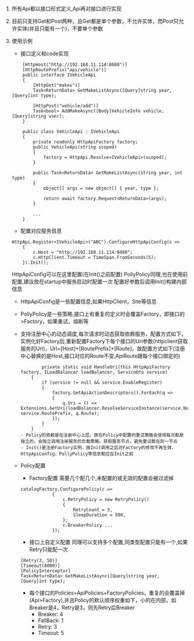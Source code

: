 ﻿ 1. 所有Api都以接口形式定义,Api再对接口进行实现
2. 目前只支持Get和Post两种，且Get都是单个参数，不允许实体，而Post只允许实体(并且只能有一个)，不要单个参数
3. 使用示例
    - 接口定义和code实现
    ```
        [HttpHost("http://192.168.11.114:8080")]
        [HttpRoutePrefix("api/vehicle")]
        public interface IVehicleApi
        {
            [HttpGet("makes")]
            Task<ReturnData> GetMakeListAsync([Query]string year, [Query]int type);

            [HttpPost("vehicle/add")]
            Task<bool> AddMakeAsync([Body]VehicleInfo vehicle, [Query]string user);
        }

        public class VehicleApi : IVehicleApi
        {
            private readonly HttpApiFactory factory;
            public VehicleApi(string scoped)
            {
                factory = HttpApi.Resolve<IVehicleApi>(scoped);
            }

            public Task<ReturnData> GetMakeListAsync(string year, int type)
            {
                object[] args = new object[] { year, type };

                return await factory.Request<ReturnData>(args);
            }

            ...
        }
    ```

    - 配置对应服务信息
    ```
    HttpApi.Register<IVehicleApi>("ABC").ConfigureHttpApiConfig(c =>
        {
            c.Host = "http://192.168.11.114:8080";
            c.HttpClient.Timeout = TimeSpan.FromSeconds(5);
        }).Init();
    ```
    HttpApiConfig可以在这里配置(在Init()之前配置)
    PollyPolicy同理,也在使用前配置,建议放在startup中服务启动时配置一次
    配置好参数后调用Init()构建内部信息
      - HttpApiConfig是一些配置信息,如果HttpClient，Site等信息
      - PollyPolicy是一些策略,接口上有重复的定义时会覆盖Factory，即接口的>Factory，如果重试，熔断等
      - 支持注册中心的动态调度,每次请求时动态获取依赖服务，配置方式如下，实例化好Factory后,重新配置Factory下每个接口的Uri参数(httpclient获取服务的Url)，Url=[Host]+[RoutePrefix]+[Route]，故配置方式如下(注册中心替换的是Host,接口对应的Route不变,ApiRoute跟每个接口绑定的)
        ```
                private static void HandleUri(this HttpApiFactory factory, ILoadBalancer loadBalancer, ServiceDto service)
            {
                if (service != null && service.EnableRegister)
                {
                    factory.GetApiActionDescriptors().ForEach(q =>
                    {
                        q.Uri = () => Extensions.GetUri(loadBalancer.ResolveServiceInstance(service.Name).Result, service.RoutePrefix, q.Route);
                    });
                }
            }
        - Policy的依赖是在注册中心上层，故在Policy中配置的重试策略会使得每次都是独立的，会独立调用注册服务的负载策略，获取服务节点，避免重试都在同一节点
        - Init()是注册Factory实例，故Init调用之后对Factory的修改不再生效，HttpApiConfig，PollyPolicy等信息都应在Init之前
        ```

   - Policy配置
       - Factory配置
        需要几个配几个,未配置的或无效的配置会被过滤掉
        ```
        catalogFactory.ConfigurePolicy(c =>
                    {
                        c.RetryPolicy = new RetryPolicy()
                        {
                            RetryCount = 3,
                            SleepDuration = 500,
                        };
                        c.BreakerPolicy ...
                    });
        ```
       - 接口上自定义配置
        同理可以支持多个配置,同类型配置只能有一个,如果Retry只能配一次
        ```
        [Retry(3, 50)]
        [Timeout(8000)]
        [PolicyInterceptor]
        Task<ReturnData> GetMakeListAsync([Query]string year, [Query]int type);
        ```
        - 每个接口的Policies=ApiPolicies+FactoryPolicies，重复的会覆盖掉(Api>Factory),并且Policy的默认顺序权重如下，小的在内部，如Breaker是4，Retry是3，则先Retry后Breaker
          - Breaker: 4
          - FallBack: 1
          - Retry: 3
          - Timeout: 5
